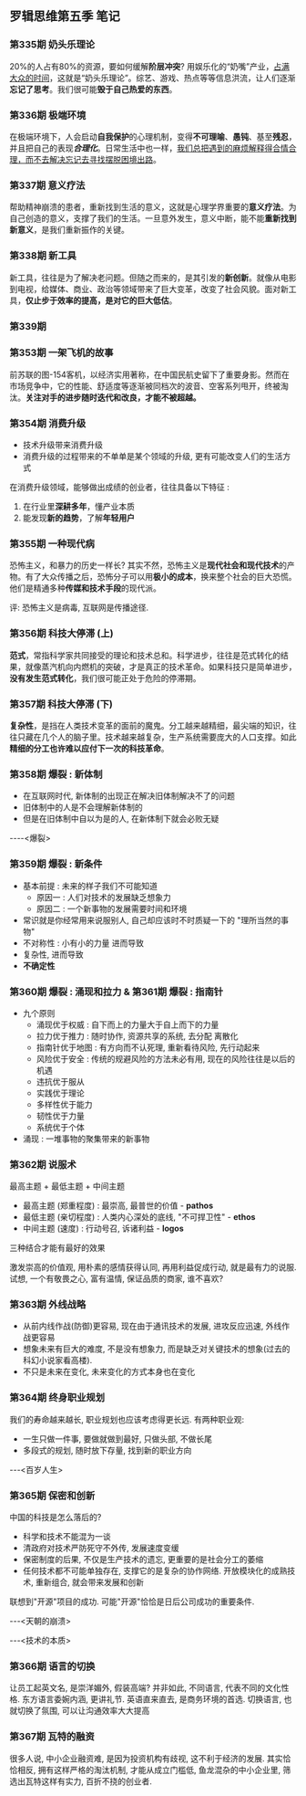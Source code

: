## 罗辑思维第五季 笔记

### 第335期 奶头乐理论

20%的人占有80%的资源，要如何缓解**阶层冲突**? 用娱乐化的“奶嘴”产业，<u>占满大众的时间</u>，这就是“奶头乐理论”。综艺、游戏、热点等等信息洪流，让人们逐渐**忘记了思考**。我们很可能**毁于自己热爱的东西**。



### 第336期 极端环境

在极端环境下，人会启动**自我保护**的心理机制，变得**不可理喻**、**愚钝**、基至**残忍**，并且把自己的表现***合理化***。日常生活中也一样，<u>我们总把遇到的麻烦解释得合情合理，而不去解决忘记去寻找摆脱困境出路</u>。



### 第337期 意义疗法

帮助精神崩溃的患者，重新找到生活的意义，这就是心理学界重要的**意义疗法**。为自己创造的意义，支撑了我们的生活。一旦意外发生，意义中断，能不能**重新找到新意义**，是我们重新振作的关键。



### 第338期 新工具

新工具，往往是为了解决老问题。但随之而来的，是其引发的**新创新**。就像从电影到电视，给媒体、商业、政治等领域带来了巨大变革，改变了社会风貌。面对新工具，**仅止步于效率的提高，是对它的巨大低估**。



### 第339期



### 第353期 一架飞机的故事

前苏联的图-154客机，以经济实用著称，在中国民航史留下了重要身影。然而在市场竞争中，它的性能、舒适度等逐渐被同档次的波音、空客系列甩开，终被淘汰。**关注对手的进步随时迭代和改良，才能不被超越。**



### 第354期 消费升级

- 技术升级带来消费升级
- 消费升级的过程带来的不单单是某个领域的升级, 更有可能改变人们的生活方式

在消费升级领域，能够做出成绩的创业者，往往具备以下特征 :

1. 在行业里**深耕多年**，懂产业本质
2. 能发现**新的趋势**，了解**年轻用户**



### 第355期 一种现代病

恐怖主义，和暴力的历史一样长? 其实不然，恐怖主义是**现代社会和现代技术**的产物。有了大众传播之后，恐怖分子可以用**极小的成本**，换来整个社会的巨大恐慌。他们是精通多种**传媒和技术手段**的现代派。

评: 恐怖主义是病毒, 互联网是传播途径. 



### 第356期 科技大停滞 (上)

**范式**，常指科学家共同接受的理论和技术总和。科学进步，往往是范式转化的结果，就像蒸汽机向内燃机的突破，才是真正的技术革命。如果科技只是简单进步，**没有发生范式转化**，我们很可能正处于危险的停滞期。



### 第357期 科技大停滞 (下)

**复杂性**，是挡在人类技术变革的面前的魔鬼。分工越来越精细，最尖端的知识，往往只藏在几个人的脑子里。技术越来越复杂，生产系统需要庞大的人口支撑。如此**精细的分工也许难以应付下一次的科技革命**。



### 第358期 爆裂 : 新体制

- 在互联网时代, 新体制的出现正在解决旧体制解决不了的问题
- 旧体制中的人是不会理解新体制的
- 但是在旧体制中自以为是的人, 在新体制下就会必败无疑

----<爆裂>



### 第359期 爆裂 : 新条件

- 基本前提 : 未来的样子我们不可能知道
  - 原因一 : 人们对技术的发展缺乏想象力
  - 原因二 : 一个新事物的发展需要时间和环境
- 常识就是你经常用来说服别人, 自己却应该时不时质疑一下的 "理所当然的事物"
- 不对称性 : 小有小的力量 进而导致
- 复杂性, 进而导致
- **不确定性**

### 第360期 爆裂 : 涌现和拉力 & 第361期 爆裂 : 指南针

- 九个原则
  - 涌现优于权威 : 自下而上的力量大于自上而下的力量
  - 拉力优于推力 : 随时协作, 资源共享的系统, 去分配 离散化
  - 指南针优于地图 : 有方向而不认死理, 重新看待风险, 先行动起来
  - 风险优于安全 : 传统的规避风险的方法未必有用, 现在的风险往往是以后的机遇
  - 违抗优于服从
  - 实践优于理论
  - 多样性优于能力
  - 韧性优于力量
  - 系统优于个体
- 涌现 : 一堆事物的聚集带来的新事物




### 第362期 说服术

最高主题 + 最低主题 + 中间主题

- 最高主题 (郑重程度) : 最崇高, 最普世的价值 - **pathos**
- 最低主题 (亲切程度) : 人类内心深处的底线, "不可捍卫性" - **ethos**
- 中间主题 (速度) : 行动号召, 诉诸利益 - **logos**

三种结合才能有最好的效果

激发崇高的价值观, 用朴素的感情获得认同, 再用利益促成行动, 就是最有力的说服. 试想, 一个有敬畏之心, 富有温情, 保证品质的商家, 谁不喜欢?



### 第363期 外线战略

- 从前内线作战(防御)更容易, 现在由于通讯技术的发展, 进攻反应迅速, 外线作战更容易
- 想象未来有巨大的难度, 不是没有想象力, 而是缺乏对关键技术的想象(过去的科幻小说家看高楼).
- 不只是未来在变化, 未来变化的方式本身也在变化




### 第364期 终身职业规划

我们的寿命越来越长, 职业规划也应该考虑得更长远. 有两种职业观:

- 一生只做一件事, 要做就做到最好, 只做头部, 不做长尾
- 多段式的规划, 随时放下存量, 找到新的职业方向

---<百岁人生>



### 第365期 保密和创新

中国的科技是怎么落后的?

- 科学和技术不能混为一谈
- 清政府对技术严防死守不外传, 发展速度变缓
- 保密制度的后果, 不仅是生产技术的遗忘, 更重要的是社会分工的萎缩
- 任何技术都不可能单独存在, 支撑它的是复杂的协作网络. 开放模块化的成熟技术, 重新组合, 就会带来发展和创新

联想到"开源"项目的成功. 可能"开源"恰恰是日后公司成功的重要条件.

---<天朝的崩溃>

---<技术的本质>



### 第366期 语言的切换 

让员工起英文名, 是崇洋媚外, 假装高端? 并非如此, 不同语言, 代表不同的文化性格. 东方语言委婉内涵, 更讲礼节. 英语直来直去, 是商务环境的首选. 切换语言, 也就切换了氛围, 可以让沟通效率大大提高



### 第367期 瓦特的融资

很多人说, 中小企业融资难, 是因为投资机构有歧视, 这不利于经济的发展. 其实恰恰相反, 拥有这样严格的淘汰机制, 才能从成立门槛低, 鱼龙混杂的中小企业里, 筛选出瓦特这样有实力, 百折不挠的创业者.